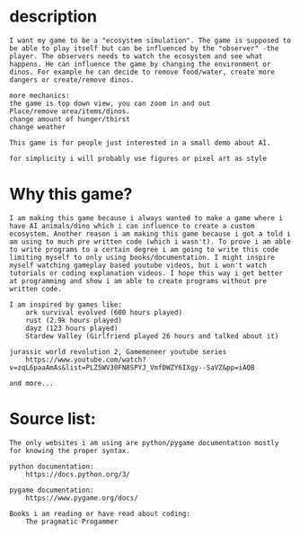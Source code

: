 # description
    I want my game to be a "ecosystem simulation". The game is supposed to be able to play itself but can be influenced by the "observer" -the player. The observers needs to watch the ecosystem and see what happens. He can influence the game by changing the environment or dinos. For example he can decide to remove food/water, create more dangers or create/remove dinos.

    more mechanics:
    the game is top down view, you can zoom in and out
    Place/remove area/items/dinos.
    change amount of hunger/thirst
    change weather

    This game is for people just interested in a small demo about AI.

    for simplicity i will probably use figures or pixel art as style

# Why this game?
    I am making this game because i always wanted to make a game where i have AI animals/dino which i can influence to create a custom ecosystem. Another reason i am making this game because i got a told i am using to much pre written code (which i wasn't). To prove i am able to write programs to a certain degree i am going to write this code limiting myself to only using books/documentation. I might inspire myself watching gameplay based youtube videos, but i won't watch tutorials or coding explanation videos. I hope this way i get better at programming and show i am able to create programs without pre written code.

    I am inspired by games like: 
        ark survival evolved (600 hours played)
        rust (2.9k hours played)
        dayz (123 hours played)
        Stardew Valley (Girlfriend played 26 hours and talked about it)

    jurassic world revolution 2, Gamemeneer youtube series
        https://www.youtube.com/watch?v=zqL6paaAmAs&list=PLZ5WV30FN8SPYJ_VmfDWZY6IXgy--SaVZ&pp=iAQB
    
    and more...

# Source list:
    The only websites i am using are python/pygame documentation mostly for knowing the proper syntax.

    python documentation:
        https://docs.python.org/3/

    pygame documentation:
        https://www.pygame.org/docs/

    Books i am reading or have read about coding:
        The pragmatic Progammer